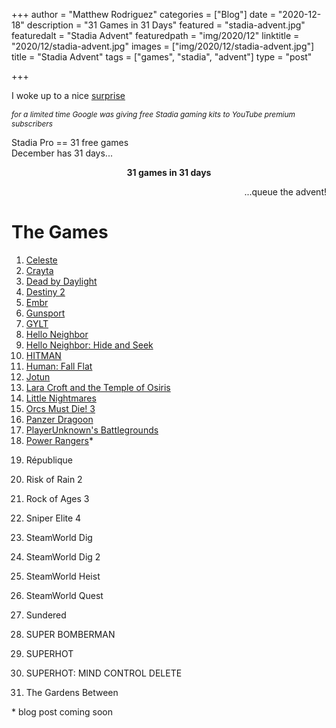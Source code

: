 +++
author = "Matthew Rodriguez"
categories = ["Blog"]
date = "2020-12-18"
description = "31 Games in 31 Days"
featured = "stadia-advent.jpg"
featuredalt = "Stadia Advent"
featuredpath = "img/2020/12"
linktitle = "2020/12/stadia-advent.jpg"
images = ["img/2020/12/stadia-advent.jpg"]
title = "Stadia Advent"
tags = ["games", "stadia", "advent"]
type = "post"

+++

I woke up to a nice <a href="https://www.theverge.com/2020/11/10/21558820/youtube-premium-subscribers-free-stadia-premiere-edition-bundle-deals" target="_blank">surprise</a>

<p style="font-size: .85em; font-style: italic;">for a limited time Google was giving free Stadia gaming kits to YouTube premium subscribers</p>

Stadia Pro == 31 free games
<br>
December has 31 days...

<p style="text-align: center"><b>31 games in 31 days</b></p>
<p style="text-align: right">...queue the advent!</p>

# The Games

1. [Celeste](/posts/celeste/)
2. [Crayta](/posts/crayta/)
3. [Dead by Daylight](/posts/dead-by-daylight/)
4. [Destiny 2](/posts/destiny-2/)
5. [Embr](/posts/embr)
6. [Gunsport](/posts/gunsport)
7. [GYLT](/posts/gylt)
8. [Hello Neighbor](/posts/hello-neighbor)
9. [Hello Neighbor: Hide and Seek](/posts/hello-neighbor-hide-n-seek)
10. [HITMAN](/posts/hitman)
11. [Human: Fall Flat](/posts/human-fall-flat)
12. [Jotun](/posts/jotun)
13. [Lara Croft and the Temple of Osiris](/posts/lara-croft)
14. [Little Nightmares](/posts/little-nightmares)
15. [Orcs Must Die! 3](/posts/orcs-must-die-3)
16. [Panzer Dragoon](/posts/panzer-dragoon)
17. [PlayerUnknown's Battlegrounds](/posts/pubg)
18. [Power Rangers](/coming-soon)*
<!-- 18. [Power Rangers](/posts/power-rangers) -->
19. République
<!-- 19. [République](/coming-soon)* -->
<!-- 19. [République](/posts/republique) -->
20. Risk of Rain 2
<!-- 20. [Risk of Rain 2](/coming-soon)* -->
<!-- 20. [Risk of Rain 2](/posts/risk-of-rain-2) -->
21. Rock of Ages 3
<!-- 21. [Rock of Ages 3](/coming-soon)* -->
<!-- 21. [Rock of Ages 3](/posts/rock-of-ages-3) -->
22. Sniper Elite 4
<!-- 22. [Sniper Elite 4](/coming-soon)* -->
<!-- 22. [Sniper Elite 4](/posts/sniper-elite-4) -->
23. SteamWorld Dig
<!-- 23. [SteamWorld Dig](/coming-soon)* -->
<!-- 23. [SteamWorld Dig](/posts/steamworld-dig) -->
24. SteamWorld Dig 2
<!-- 24. [SteamWorld Dig 2](/coming-soon)* -->
<!-- 24. [SteamWorld Dig 2](/posts/steamworld-dig-2) -->
25. SteamWorld Heist
<!-- 25. [SteamWorld Heist](/coming-soon)* -->
<!-- 25. [SteamWorld Heist](/posts/steamworld-heist) -->
26. SteamWorld Quest
<!-- 26. [SteamWorld Quest](/coming-soon)* -->
<!-- 26. [SteamWorld Quest](/posts/steamworld-quest) -->
27. Sundered
<!-- 27. [Sundered](/coming-soon)* -->
<!-- 27. [Sundered](/posts/sundered) -->
28. SUPER BOMBERMAN
<!-- 28. [SUPER BOMBERMAN](/coming-soon)* -->
<!-- 28. [SUPER BOMBERMAN](/posts/super-bomberman) -->
29. SUPERHOT
<!-- 29. [SUPERHOT](/coming-soon)* -->
<!-- 29. [SUPERHOT](/posts/superhot) -->
30. SUPERHOT: MIND CONTROL DELETE
<!-- 30. [SUPERHOT: MIND CONTROL DELETE](/coming-soon)* -->
<!-- 30. [SUPERHOT: MIND CONTROL DELETE](/posts/superhot-mind-control-delete) -->
31. The Gardens Between
<!-- 31. [The Gardens Between](/coming-soon)* -->
<!-- 31. [The Gardens Between](/posts/the-gardens-between) -->

<p>* blog post coming soon</p>
